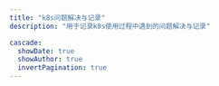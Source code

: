 ```yaml
---
title: "k8s问题解决与记录"
description: "用于记录k8s使用过程中遇到的问题解决与记录"

cascade:
  showDate: true
  showAuthor: true
  invertPagination: true
---
```

